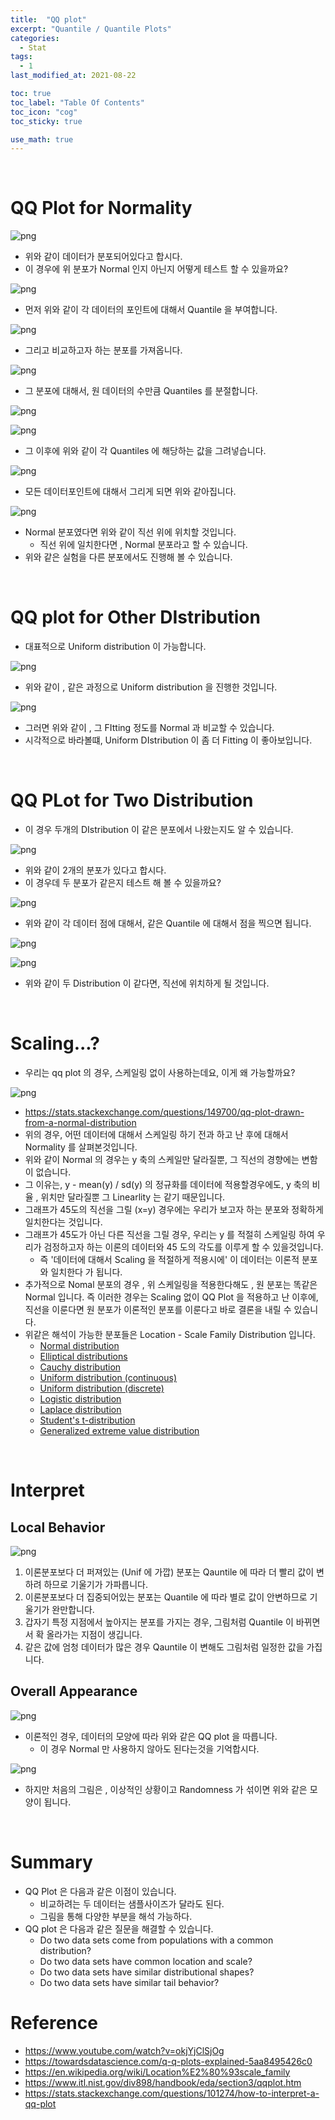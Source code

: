 ```yaml
---
title:  "QQ plot"
excerpt: "Quantile / Quantile Plots"
categories:
  - Stat
tags:
  - 1
last_modified_at: 2021-08-22

toc: true
toc_label: "Table Of Contents"
toc_icon: "cog"
toc_sticky: true

use_math: true
---
```


<br>

# QQ Plot for Normality

![png](/assets/images/Stat/45_1.png)

- 위와 같이 데이터가 분포되어있다고 합시다. 
- 이 경우에 위 분포가 Normal 인지 아닌지 어떻게 테스트 할 수 있을까요? 

![png](/assets/images/Stat/45_2.png)

- 먼저 위와 같이 각 데이터의 포인트에 대해서 Quantile 을 부여합니다. 

![png](/assets/images/Stat/45_3.png)

- 그리고 비교하고자 하는 분포를 가져옵니다. 

![png](/assets/images/Stat/45_4.png)

- 그 분포에 대해서, 원 데이터의 수만큼 Quantiles 를 분절합니다.

![png](/assets/images/Stat/45_5.png)

![png](/assets/images/Stat/45_6.png)

- 그 이후에 위와 같이 각 Quantiles 에 해당하는 값을 그려넣습니다.

![png](/assets/images/Stat/45_7.png)

- 모든 데이터포인트에 대해서 그리게 되면 위와 같아집니다.

![png](/assets/images/Stat/45_8.png)

- Normal 분포였다면 위와 같이 직선 위에 위치할 것입니다.
  - 직선 위에 일치한다면 , Normal 분포라고 할 수 있습니다. 
- 위와 같은 실험을 다른 분포에서도 진행해 볼 수 있습니다. 

<Br>

# QQ plot for Other DIstribution

- 대표적으로 Uniform distribution 이 가능합니다. 

![png](/assets/images/Stat/45_9.png)

- 위와 같이 , 같은 과정으로 Uniform distribution 을 진행한 것입니다. 

![png](/assets/images/Stat/45_10.png)

- 그러면 위와 같이 , 그 FItting 정도를 Normal 과 비교할 수 있습니다.
- 시각적으로 바라볼떄, Uniform DIstribution 이 좀 더 Fitting 이 좋아보입니다.

<br>

# QQ PLot for Two Distribution

- 이 경우 두개의 DIstribution 이 같은 분포에서 나왔는지도 알 수 있습니다.

![png](/assets/images/Stat/45_11.png)

- 위와 같이 2개의 분포가 있다고 합시다. 
- 이 경우데 두 분포가 같은지 테스트 해 볼 수 있을까요? 

![png](/assets/images/Stat/45_12.png)

- 위와 같이 각 데이터 점에 대해서, 같은 Quantile 에 대해서 점을 찍으면 됩니다.

![png](/assets/images/Stat/45_13.png)

![png](/assets/images/Stat/45_14.png)

- 위와 같이 두 Distribution 이 같다면, 직선에 위치하게 될 것입니다.

<br>

# Scaling...?

- 우리는 qq plot 의 경우, 스케일링 없이 사용하는데요, 이게 왜 가능할까요? 

![png](/assets/images/Stat/45_15.png)

- https://stats.stackexchange.com/questions/149700/qq-plot-drawn-from-a-normal-distribution
- 위의 경우, 어떤 데이터에 대해서 스케일링 하기 전과 하고 난 후에 대해서 Normality 를 살펴본것입니다. 
- 위와 같이 Normal 의 경우는 y 축의 스케일만 달라질뿐, 그 직선의 경향에는 변함이 없습니다. 
- 그 이유는, y - mean(y) / sd(y) 의 정규화를 데이터에 적용할경우에도, y 축의 비율 , 위치만 달라질뿐 그 Linearlity 는 같기 때문입니다. 
- 그래프가 45도의 직선을 그릴 (x=y) 경우에는 우리가 보고자 하는 분포와 정확하게 일치한다는 것입니다. 
- 그래프가 45도가 아닌 다른 직선을 그릴 경우, 우리는 y 를 적절히 스케일링 하여 우리가 검정하고자 하는 이론의 데이터와 45 도의 각도를 이루게 할 수 있을것입니다.
  - 즉  '데이터에 대해서 Scaling 을 적절하게 적용시에' 이 데이터는 이론적 분포와 일치한다 가 됩니다. 
- 추가적으로 Nomal 분포의 경우 , 위 스케일링을 적용한다해도 , 원 분포는 똑같은 Normal 입니다. 즉 이러한 경우는 Scaling 없이 QQ Plot 을 적용하고 난 이후에, 직선을 이룬다면 원 분포가 이론적인 분포를 이룬다고 바로 결론을 내릴 수 있습니다.
- 위같은 해석이 가능한 분포들은  Location - Scale Family Distribution 입니다.
  - [Normal distribution](https://en.wikipedia.org/wiki/Normal_distribution)
  - [Elliptical distributions](https://en.wikipedia.org/wiki/Elliptical_distribution)
  - [Cauchy distribution](https://en.wikipedia.org/wiki/Cauchy_distribution)
  - [Uniform distribution (continuous)](https://en.wikipedia.org/wiki/Uniform_distribution_(continuous))
  - [Uniform distribution (discrete)](https://en.wikipedia.org/wiki/Uniform_distribution_(discrete))
  - [Logistic distribution](https://en.wikipedia.org/wiki/Logistic_distribution)
  - [Laplace distribution](https://en.wikipedia.org/wiki/Laplace_distribution)
  - [Student's t-distribution](https://en.wikipedia.org/wiki/Student's_t-distribution#Non-standardized_Student's_t-distribution)
  - [Generalized extreme value distribution](https://en.wikipedia.org/wiki/Generalized_extreme_value_distribution)

<br>

# Interpret

## Local Behavior

![png](/assets/images/Stat/45_16.png)

1. 이론분포보다 더 퍼져있는 (Unif 에 가깝) 분포는 Qauntile 에 따라 더 빨리 값이 변하려 하므로 기울기가 가파릅니다.
2. 이론분포보다 더 집중되어있는 분포는 Quantile 에 따라 별로 값이 안변하므로 기울기가 완만합니다.
3. 갑자기 특정 지점에서 높아지는 분포를 가지는 경우, 그림처럼 Quantile 이 바뀌면서 확 올라가는 지점이 생깁니다. 
4. 같은 값에 엄청 데이터가 많은 경우 Qauntile 이 변해도 그림처럼 일정한 값을 가집니다.

## Overall Appearance

![png](/assets/images/Stat/45_17.png)

- 이론적인 경우, 데이터의 모양에 따라 위와 같은 QQ plot 을 따릅니다.
  - 이 경우 Normal 만 사용하지 않아도 된다는것을 기억합시다. 

![png](/assets/images/Stat/45_18.png)

- 하지만 처음의 그림은 , 이상적인 상황이고 Randomness 가 섞이면 위와 같은 모양이 됩니다.

<br>

# Summary

- QQ Plot 은 다음과 같은 이점이 있습니다.
  - 비교하려는 두 데이터는 샘플사이즈가 달라도 된다. 
  - 그림을 통해 다양한 부분을 해석 가능하다. 
- QQ plot 은 다음과 같은 질문을 해결할 수 있습니다.
  - Do two data sets come from populations with a common distribution?
  - Do two data sets have common location and scale?
  - Do two data sets have similar distributional shapes?
  - Do two data sets have similar tail behavior?

# Reference

- https://www.youtube.com/watch?v=okjYjClSjOg
- https://towardsdatascience.com/q-q-plots-explained-5aa8495426c0
- https://en.wikipedia.org/wiki/Location%E2%80%93scale_family
- https://www.itl.nist.gov/div898/handbook/eda/section3/qqplot.htm
- https://stats.stackexchange.com/questions/101274/how-to-interpret-a-qq-plot

